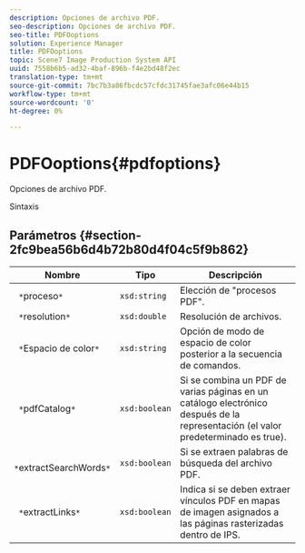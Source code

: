```yaml
---
description: Opciones de archivo PDF.
seo-description: Opciones de archivo PDF.
seo-title: PDFOoptions
solution: Experience Manager
title: PDFOoptions
topic: Scene7 Image Production System API
uuid: 7558b6b5-ad32-4baf-896b-f4e2bd48f2ec
translation-type: tm+mt
source-git-commit: 7bc7b3a86fbcdc57cfdc31745fae3afc06e44b15
workflow-type: tm+mt
source-wordcount: '0'
ht-degree: 0%

---
```



# PDFOoptions{#pdfoptions}

Opciones de archivo PDF.

Sintaxis

## Parámetros {#section-2fc9bea56b6d4b72b80d4f04c5f9b862}

| Nombre | Tipo | Descripción |
|---|---|---|
| ` *`proceso`*` | `xsd:string` | Elección de &quot;procesos PDF&quot;. |
| ` *`resolution`*` | `xsd:double` | Resolución de archivos. |
| ` *`Espacio de color`*` | `xsd:string` | Opción de modo de espacio de color posterior a la secuencia de comandos. |
| ` *`pdfCatalog`*` | `xsd:boolean` | Si se combina un PDF de varias páginas en un catálogo electrónico después de la representación (el valor predeterminado es true). |
| ` *`extractSearchWords`*` | `xsd:boolean` | Si se extraen palabras de búsqueda del archivo PDF. |
| ` *`extractLinks`*` | `xsd:boolean` | Indica si se deben extraer vínculos PDF en mapas de imagen asignados a las páginas rasterizadas dentro de IPS. |

